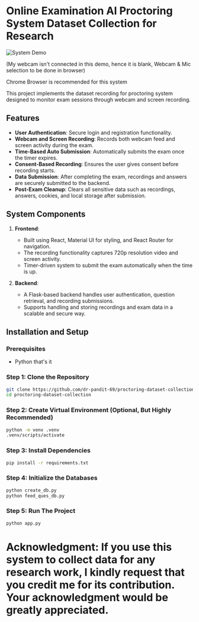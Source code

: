 # Online Examination AI Proctoring System Dataset Collection for Research

![System Demo](https://i.giphy.com/media/v1.Y2lkPTc5MGI3NjExa3drOHcwNnBicWF3cWlkbXRyM24wbmtjZm1lNGJ0N2V4c2hmdms5biZlcD12MV9pbnRlcm5hbF9naWZfYnlfaWQmY3Q9Zw/YUVs6lIV0HAFzWqKea/giphy.gif)

(My webcam isn't connected in this demo, hence it is blank, Webcam & Mic selection to be done in browser)

Chrome Browser is recommended for this system

This project implements the dataset recording for proctoring system designed to monitor exam sessions through webcam and screen recording. 

## Features

- **User Authentication**: Secure login and registration functionality.
- **Webcam and Screen Recording**: Records both webcam feed and screen activity during the exam.
- **Time-Based Auto Submission**: Automatically submits the exam once the timer expires.
- **Consent-Based Recording**: Ensures the user gives consent before recording starts.
- **Data Submission**: After completing the exam, recordings and answers are securely submitted to the backend.
- **Post-Exam Cleanup**: Clears all sensitive data such as recordings, answers, cookies, and local storage after submission.

## System Components

1. **Frontend**:
   - Built using React, Material UI for styling, and React Router for navigation.
   - The recording functionality captures 720p resolution video and screen activity.
   - Timer-driven system to submit the exam automatically when the time is up.

2. **Backend**:
   - A Flask-based backend handles user authentication, question retrieval, and recording submissions.
   - Supports handling and storing recordings and exam data in a scalable and secure way.

## Installation and Setup

### Prerequisites
- Python that's it 

### Step 1: Clone the Repository

```bash
git clone https://github.com/dr-pandit-69/proctoring-dataset-collection.git
cd proctoring-dataset-collection
```

### Step 2: Create Virtual Environment (Optional, But Highly Recommended)

```bash
python -m venv .venv
.venv/scripts/activate
```

### Step 3: Install Dependencies

```bash
pip install -r requirements.txt
```

### Step 4: Initialize the Databases

```bash
python create_db.py
python feed_ques_db.py
```


### Step 5: Run The Project

```bash
python app.py
```

# Acknowledgment: If you use this system to collect data for any research work, I kindly request that you credit me for its contribution. Your acknowledgment would be greatly appreciated.






